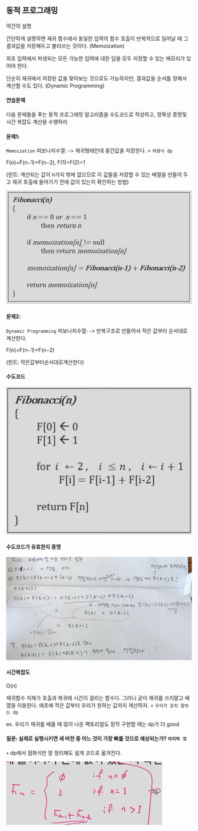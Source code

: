 ## 동적 프로그래밍



약간의 설명

간단하게 설명하면 재귀 함수에서 동일한 입력의 함수 호출이 반복적으로 일어날 때 그 결과값을 저장해두고 불러쓰는 것이다. (Memoization)

최초 입력에서 파생되는 모든 가능한 입력에 대한 답을 모두 저장할 수 있는 메모리가 있어야 한다.

단순히 재귀에서 저장된 값을 찾아보는 것으로도 가능하지만, 결과값을 순서를 정해서 계산할 수도 있다. (Dynamic Programming)



#### 연습문제

다음 문제들을 푸는 동적 프로그래밍 알고리즘을 수도코드로 작성하고, 정확성 증명및 시간 복잡도 계산을 수행하라

#### 문제1: 

`Memoization` 피보나치수열: -> 재귀형태인데 중간값을 저장한다.  = `하향식 dp`

F(n)=F(n−1)+F(n−2), F(1)=F(2)=1

(힌트: 계산되는 값이 n가지 밖에 없으므로 이 값들을 저장할 수 있는 배열을 만들어 두고 재귀 호출에 들어가기 전에 값이 있는지 확인하는 방법)

![image-20201023093927454](images/image066.png)





#### 문제2: 

`Dynamic Programming` 피보나치수열: -> 반복구조로 만들어서 작은 값부터 순서대로 계산한다. 

F(n)=F(n−1)+F(n−2)

(힌트: 작은값부터순서대로계산한다)

#### 수도코드

![image-20201023094013852](images/image067.png)



#### 수도코드가 유효한지 증명

![KakaoTalk_20201023_115150781](images/image082.png)



#### 시간복잡도

O(n)



재귀함수 자체가 호출과 복귀에 시간이 걸리는 함수다. 그러니 굳이 재귀를 쓰지말고 배열을 이용한다. 애초에 작은 값부터 우리가 원하는 값까지 계산하자. = `우리가 흔히 말하는 dp`

ex. 우리가 재귀를 배울 때 많이 나온 팩토리얼도 정작 구현할 때는 dp가 더 good


#### 질문: 실제로 실행시키면 세 버전 중 어느 것이 가장 빠를 것으로 예상되는가? `마지막 것`



`+` dp에서 점화식만 잘 정리해도 쉽게 코드로 옮겨진다.

![image-20201023094659213](images/image068.png)





